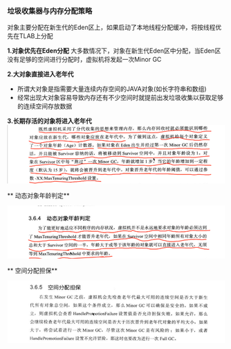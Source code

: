 ### 垃圾收集器与内存分配策略

对象主要分配在新生代的Eden区上，如果启动了本地线程分配缓冲，将按线程优先在TLAB上分配

**1.对象优先在Eden分配** 大多数情况下，对象在新生代Eden区中分配，当Eden区没有足够的空间进行分配时，虚拟机将发起一次Minor GC

**2.大对象直接进入老年代**

* 所谓大对象是指需要大量连续内存空间的JAVA对象\(如长字符串和数组\)
* 经常出现大对象容易导致内存还有不少空间时就提前出发垃圾收集以获取足够的连续空间存放数据

**3.长期存活的对象将进入老年代**  
![](/assets/201708022223.png)

** 动态对象年龄判定**

![](/assets/201708022225.png)

** 空间分配担保**

![](/assets/20170802227.png)


